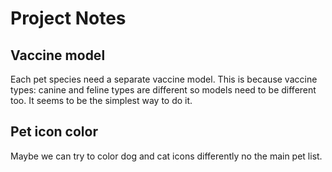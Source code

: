 # Project Notes

## Vaccine model
Each pet species need a separate vaccine model. This is because vaccine types: canine and feline types are different so models need to be different too. It seems to be the simplest way to do it. 

## Pet icon color
Maybe we can try to color dog and cat icons differently no the main pet list.
